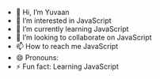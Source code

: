 - 👋 Hi, I’m Yuvaan
- 👀 I’m interested in JavaScript
- 🌱 I’m currently learning JavaScript
- 💞️ I’m looking to collaborate on JavaScript
- 📫 How to reach me JavaScript
- 😄 Pronouns:
- ⚡ Fun fact: Learning JavaScript

<!---
yuvaan123123/yuvaan123123 is a ✨ special ✨ repository because its `README.md` (this file) appears on your GitHub profile.
You can click the Preview link to take a look at your changes.
--->
